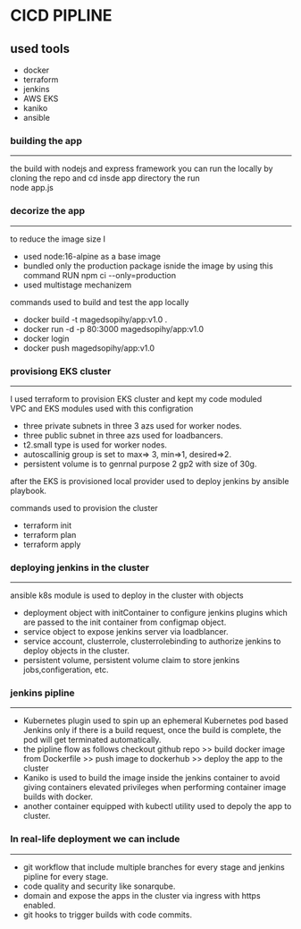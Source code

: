 # CICD PIPLINE

## used tools

- docker
- terraform
- jenkins
- AWS EKS
- kaniko
- ansible


### building the app
----
the build with nodejs and express framework
you can run the locally by cloning the repo and cd insde app directory the run \
node app.js

### decorize the app
----

to reduce the image size I 
- used node:16-alpine as a base image 
- bundled only the production package isnide the image by using this command RUN npm ci --only=production
- used multistage mechanizem

commands used to build and test the app locally
- docker build -t magedsopihy/app:v1.0 .
- docker run -d -p 80:3000 magedsopihy/app:v1.0
- docker login 
- docker push magedsopihy/app:v1.0

### provisiong EKS cluster
----

I used terraform to provision EKS cluster and kept my code moduled \
VPC and EKS modules used with this configration
- three private subnets in three 3 azs used for worker nodes.
- three public subnet in three azs used for loadbancers.
- t2.small type is used for worker nodes.
- autoscallinig group is set to  max=> 3, min=>1, desired=>2.
- persistent volume is to genrnal purpose 2 gp2 with size of 30g.

after the EKS is provisioned local provider used to deploy jenkins by ansible playbook.

commands used to provision the cluster
- terraform init 
- terraform plan
- terraform apply

### deploying jenkins in the cluster
----

ansible k8s module is used to deploy in the cluster with objects
- deployment object with initContainer to configure jenkins plugins which are passed to the init container from configmap object.
- service object to expose jenkins server via loadblancer.
- service account, clusterrole, clusterrolebinding to authorize jenkins to deploy objects in the cluster.
- persistent volume, persistent volume claim to store jenkins jobs,configeration, etc.

### jenkins pipline 
----
- Kubernetes plugin used to spin up an ephemeral Kubernetes pod based Jenkins only if there is a build request,
  once the build is complete, the pod will get terminated automatically.
- the pipline flow as follows 
  checkout github repo >> build docker image from Dockerfile >> push image to dockerhub >> deploy the app to the cluster
- Kaniko is used to build the image inside the jenkins container to avoid giving containers elevated privileges 
  when performing container image builds with docker.
- another container equipped with kubectl utility used to depoly the app to cluster.

### In real-life deployment we can include
----

- git workflow that include multiple branches for every stage and jenkins pipline for every stage.
- code quality and security like sonarqube.
- domain and expose the apps in the cluster via ingress with https enabled.
- git hooks to trigger builds with code commits.

